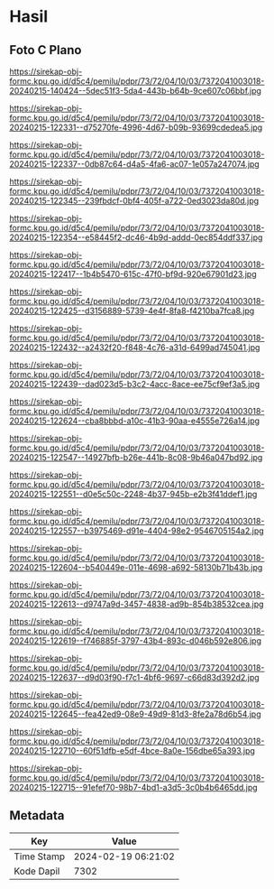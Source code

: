 # Hasil

## Foto C Plano

https://sirekap-obj-formc.kpu.go.id/d5c4/pemilu/pdpr/73/72/04/10/03/7372041003018-20240215-140424--5dec51f3-5da4-443b-b64b-9ce607c06bbf.jpg

https://sirekap-obj-formc.kpu.go.id/d5c4/pemilu/pdpr/73/72/04/10/03/7372041003018-20240215-122331--d75270fe-4996-4d67-b09b-93699cdedea5.jpg

https://sirekap-obj-formc.kpu.go.id/d5c4/pemilu/pdpr/73/72/04/10/03/7372041003018-20240215-122337--0db87c64-d4a5-4fa6-ac07-1e057a247074.jpg

https://sirekap-obj-formc.kpu.go.id/d5c4/pemilu/pdpr/73/72/04/10/03/7372041003018-20240215-122345--239fbdcf-0bf4-405f-a722-0ed3023da80d.jpg

https://sirekap-obj-formc.kpu.go.id/d5c4/pemilu/pdpr/73/72/04/10/03/7372041003018-20240215-122354--e58445f2-dc46-4b9d-addd-0ec854ddf337.jpg

https://sirekap-obj-formc.kpu.go.id/d5c4/pemilu/pdpr/73/72/04/10/03/7372041003018-20240215-122417--1b4b5470-615c-47f0-bf9d-920e67901d23.jpg

https://sirekap-obj-formc.kpu.go.id/d5c4/pemilu/pdpr/73/72/04/10/03/7372041003018-20240215-122425--d3156889-5739-4e4f-8fa8-f4210ba7fca8.jpg

https://sirekap-obj-formc.kpu.go.id/d5c4/pemilu/pdpr/73/72/04/10/03/7372041003018-20240215-122432--a2432f20-f848-4c76-a31d-6499ad745041.jpg

https://sirekap-obj-formc.kpu.go.id/d5c4/pemilu/pdpr/73/72/04/10/03/7372041003018-20240215-122439--dad023d5-b3c2-4acc-8ace-ee75cf9ef3a5.jpg

https://sirekap-obj-formc.kpu.go.id/d5c4/pemilu/pdpr/73/72/04/10/03/7372041003018-20240215-122624--cba8bbbd-a10c-41b3-90aa-e4555e726a14.jpg

https://sirekap-obj-formc.kpu.go.id/d5c4/pemilu/pdpr/73/72/04/10/03/7372041003018-20240215-122547--14927bfb-b26e-441b-8c08-9b46a047bd92.jpg

https://sirekap-obj-formc.kpu.go.id/d5c4/pemilu/pdpr/73/72/04/10/03/7372041003018-20240215-122551--d0e5c50c-2248-4b37-945b-e2b3f41ddef1.jpg

https://sirekap-obj-formc.kpu.go.id/d5c4/pemilu/pdpr/73/72/04/10/03/7372041003018-20240215-122557--b3975469-d91e-4404-98e2-9546705154a2.jpg

https://sirekap-obj-formc.kpu.go.id/d5c4/pemilu/pdpr/73/72/04/10/03/7372041003018-20240215-122604--b540449e-011e-4698-a692-58130b71b43b.jpg

https://sirekap-obj-formc.kpu.go.id/d5c4/pemilu/pdpr/73/72/04/10/03/7372041003018-20240215-122613--d9747a9d-3457-4838-ad9b-854b38532cea.jpg

https://sirekap-obj-formc.kpu.go.id/d5c4/pemilu/pdpr/73/72/04/10/03/7372041003018-20240215-122619--f746885f-3797-43b4-893c-d046b592e806.jpg

https://sirekap-obj-formc.kpu.go.id/d5c4/pemilu/pdpr/73/72/04/10/03/7372041003018-20240215-122637--d9d03f90-f7c1-4bf6-9697-c66d83d392d2.jpg

https://sirekap-obj-formc.kpu.go.id/d5c4/pemilu/pdpr/73/72/04/10/03/7372041003018-20240215-122645--fea42ed9-08e9-49d9-81d3-8fe2a78d6b54.jpg

https://sirekap-obj-formc.kpu.go.id/d5c4/pemilu/pdpr/73/72/04/10/03/7372041003018-20240215-122710--60f51dfb-e5df-4bce-8a0e-156dbe65a393.jpg

https://sirekap-obj-formc.kpu.go.id/d5c4/pemilu/pdpr/73/72/04/10/03/7372041003018-20240215-122715--91efef70-98b7-4bd1-a3d5-3c0b4b6465dd.jpg


## Metadata

| Key        | Value               |
| ---------- | ------------------- |
| Time Stamp | 2024-02-19 06:21:02 |
| Kode Dapil | 7302                |



